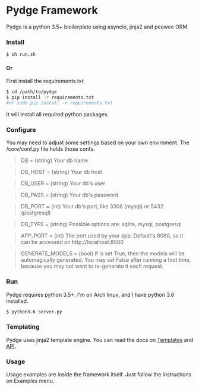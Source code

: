# Pydge Framework

Pydge is a python 3.5+ bloilerplate using asyncio, jinja2 and peewee ORM.

### Install

```sh
$ sh run.sh
```

#### Or

First install the requirements.txt

```sh
$ cd /path/to/pydge
$ pip install -r requirements.txt
#or sudo pip install -r requirements.txt
```
It will install all required python packages.

### Configure

You may need to adjust some settings based on your own enviroment. The /core/conf.py file holds those confs.

> DB = (string) Your db name

> DB_HOST = (string) Your db host

> DB_USER = (string) Your db's user

> DB_PASS = (string) Your db's password

> DB_PORT = (int) Your db's port, like 3306 (mysql) or 5432 (postgresql)

> DB_TYPE = (string) Possible options are: sqlite, mysql, postgresql

> APP_PORT = (int) The port used by your app. Default's 8080, so it can be accessed on http://localhost:8080

> GENERATE_MODELS = (bool) If is set True, then the models will be automagically generated. You may set False after running a first time, because you may not want to re-generate it each request.

### Run
Pydge requires python 3.5+. I'm on Arch linux, and I have python 3.6 installed.

```sh
$ python3.6 server.py
```

### Templating
Pydge uses jinja2 template engine. You can read the docs on [Templates](http://jinja.pocoo.org/docs/2.9/templates/) and [API](http://jinja.pocoo.org/docs/2.9/api/).

### Usage
Usage examples are inside the framework itself. Just follow the instructions on Examples menu.
